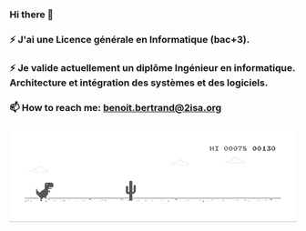 ### Hi there 👋
### ⚡ J'ai une Licence générale en Informatique (bac+3).
### ⚡ Je valide actuellement un diplôme Ingénieur en informatique. Architecture et intégration des systèmes et des logiciels.

### 📫 How to reach me: benoit.bertrand@2isa.org  
![image](https://github.com/Boutanche/Boutanche/blob/master/dino.gif)
<!--
**Boutanche/Boutanche** is a ✨ _special_ ✨ repository because its `README.md` (this file) appears on your GitHub profile.

Here are some ideas to get you started:

- 🔭 I’m currently working on "P****t P****t" at Neosoft
- 🌱 I’m currently learning Java/Angular/Gestion des ressources humaines
- 👯 I’m looking to collaborate on ...
- 🤔 I’m looking for help with ...
- 💬 Ask me about Stage, Alternance, Jobs
- 📫 How to reach me: 
- 😄 Pronouns: ...
- ⚡ Fun fact: ...
-->
